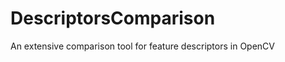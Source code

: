DescriptorsComparison
=====================

An extensive comparison tool for feature descriptors in OpenCV
